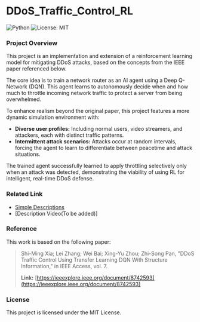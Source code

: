 # DDoS_Traffic_Control_RL

![Python](https://img.shields.io/badge/Python-3.7%2B-blue.svg)
![License: MIT](https://img.shields.io/badge/License-MIT-yellow.svg)

### Project Overview

This project is an implementation and extension of a reinforcement learning model for mitigating DDoS attacks, based on the concepts from the IEEE paper referenced below.

The core idea is to train a network router as an AI agent using a Deep Q-Network (DQN). This agent learns to autonomously decide when and how much to throttle incoming network traffic to protect a server from being overwhelmed.

To enhance realism beyond the original paper, this project features a more dynamic simulation environment with:
* **Diverse user profiles:** Including normal users, video streamers, and attackers, each with distinct traffic patterns.
* **Intermittent attack scenarios:** Attacks occur at random intervals, forcing the agent to learn to differentiate between peacetime and attack situations.

The trained agent successfully learned to apply throttling selectively only when an attack was detected, demonstrating the viability of using RL for intelligent, real-time DDoS defense.

### Related Link
 - [Simple Descriptions](https://ryusthought.blogspot.com/2025/06/implementing-paper-controlling-ddos.html)
 - [Description Video(To be added)]

### Reference

This work is based on the following paper:
> Shi-Ming Xia; Lei Zhang; Wei Bai; Xing-Yu Zhou; Zhi-Song Pan, "DDoS Traffic Control Using Transfer Learning DQN With Structure Information," in IEEE Access, vol. 7.
> 
> **Link:** [https://ieeexplore.ieee.org/document/8742593](https://ieeexplore.ieee.org/document/8742593)

### License
This project is licensed under the MIT License.
